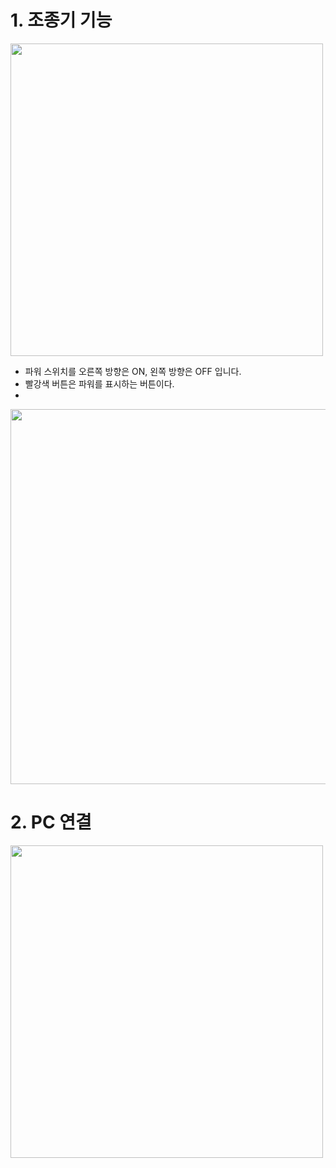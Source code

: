 # 1. 조종기 기능

<img src="https://github.com/user-attachments/assets/deb8b249-9b22-4a89-86e6-c6880303a629" width="500">

- 파워 스위치를  오른쪽 방향은 ON,  왼쪽 방향은 OFF 입니다.
- 빨강색 버튼은 파워를 표시하는 버튼이다.
- 
 
<img src="https://github.com/user-attachments/assets/c01e75b6-4185-4c0a-b894-3b08fb0e6ce0" width="600">

# 2. PC 연결

<img src="https://github.com/user-attachments/assets/2c4e938b-70a1-45d5-8971-d369083c75d7" width="500">

